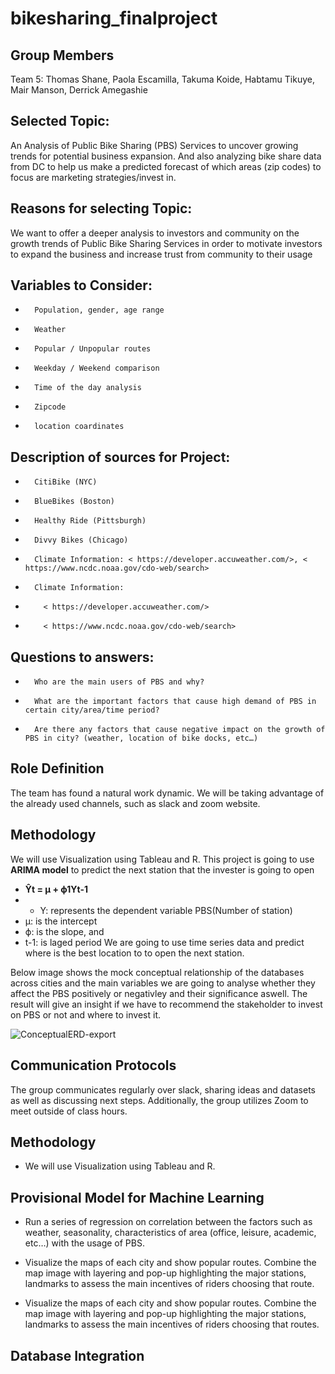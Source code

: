 
# bikesharing_finalproject

## Group Members

Team 5: Thomas Shane, Paola Escamilla, Takuma Koide, Habtamu Tikuye, Mair Manson, Derrick Amegashie

## Selected Topic:


An Analysis of Public Bike Sharing (PBS) Services to uncover growing trends for potential business expansion. And also analyzing bike share data from DC to help us make a predicted forecast of which areas (zip codes) to focus are marketing strategies/invest in.




## Reasons for selecting Topic:

We want to offer a deeper analysis to investors and community on the growth trends of Public Bike Sharing Services in order to motivate investors to expand the business and increase trust from community to their usage

## Variables to Consider:
-       Population, gender, age range
-       Weather
-       Popular / Unpopular routes
-       Weekday / Weekend comparison
-       Time of the day analysis
-       Zipcode
-       location coardinates

## Description of sources for Project:
-       CitiBike (NYC)
-       BlueBikes (Boston)
-       Healthy Ride (Pittsburgh)
-       Divvy Bikes (Chicago)

-       Climate Information: < https://developer.accuweather.com/>, < https://www.ncdc.noaa.gov/cdo-web/search>
-       Climate Information:
-         < https://developer.accuweather.com/>
-         < https://www.ncdc.noaa.gov/cdo-web/search>
## Questions to answers:
-       Who are the main users of PBS and why?
-       What are the important factors that cause high demand of PBS in certain city/area/time period?
-       Are there any factors that cause negative impact on the growth of PBS in city? (weather, location of bike docks, etc…)

## Role Definition
The team has found a natural work dynamic. We will be taking advantage of the already used channels, such as slack and zoom website.
## Methodology
We will use Visualization using Tableau and R. 
This project is going to use **ARIMA model** to predict the next station that the invester is going to open

- **Ŷt = μ + ϕ1Yt-1**
- - Y: represents the dependent variable PBS(Number of station)
- μ: is the intercept 
- ϕ: is the slope, and
- t-1: is laged period
We are going to use time series data and predict where is the best location to to open the next station.

Below image shows the mock conceptual relationship of the databases across cities and the main variables we are going to analyse whether they affect the PBS positively or negativley and their significance aswell. The result will give an insight if we have to recommend the stakeholder to invest on PBS or not and where to invest it.


![ConceptualERD-export](https://user-images.githubusercontent.com/78656720/124362240-c9951200-dc01-11eb-88fb-67bad7efb827.png)



## Communication Protocols

The group communicates regularly over slack, sharing ideas and datasets as well as discussing next steps. Additionally, the group utilizes Zoom to meet outside of class hours. 

## Methodology

- We will use Visualization using Tableau and R. 

## Provisional Model for Machine Learning

- Run a series of regression on correlation between the factors such as weather, seasonality, characteristics of area (office, leisure, academic, etc…) with the usage of PBS.

- Visualize the maps of each city and  show popular routes. Combine the map image with layering and pop-up highlighting the major stations, landmarks to assess the main incentives of riders choosing that route.
- Visualize the maps of each city and  show popular routes. Combine the map image with layering and pop-up highlighting the major stations, landmarks to assess the main incentives of riders choosing that routes.

## Database Integration




